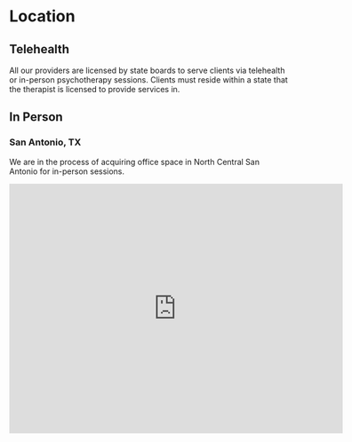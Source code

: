 # Location


## Telehealth

All our providers are licensed by state boards to serve clients via telehealth or in-person psychotherapy sessions.
Clients must reside within a state that the therapist is licensed to provide services in.

## In Person

### San Antonio, TX

We are in the process of acquiring office space in North Central San Antonio for in-person sessions.

<div class="google-map">
     <iframe src="https://www.google.com/maps/embed?pb=!1m14!1m12!1m3!1d5008.612064502143!2d-98.46383475274716!3d29.606315978697353!2m3!1f0!2f0!3f0!3m2!1i1024!2i768!4f13.1!5e1!3m2!1sen!2sus!4v1684766258471!5m2!1sen!2sus" width="600" height="450" style="border:0;" allowfullscreen="" loading="lazy" referrerpolicy="no-referrer-when-downgrade"></iframe>
</div>
